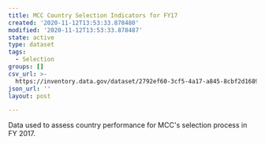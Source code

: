 ```yaml
---
title: MCC Country Selection Indicators for FY17
created: '2020-11-12T13:53:33.878480'
modified: '2020-11-12T13:53:33.878487'
state: active
type: dataset
tags:
  - Selection
groups: []
csv_url: >-
  https://inventory.data.gov/dataset/2792ef60-3cf5-4a17-a845-8cbf2d16896d/resource/f90f6205-a56f-4814-97cb-1c8883a247d1/download/tradepolicyfy17-ptm.csv
json_url: ''
layout: post

---
```

Data used to assess country performance for MCC's selection process in FY 2017.
